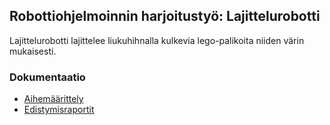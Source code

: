 ## Robottiohjelmoinnin harjoitustyö: Lajittelurobotti

Lajittelurobotti lajittelee liukuhihnalla kulkevia lego-palikoita niiden värin mukaisesti.

### Dokumentaatio
* [Aihemäärittely](dokumentaatio/aihemaarittely.md)
* [Edistymisraportit](dokumentaatio/edistymisraportit)
